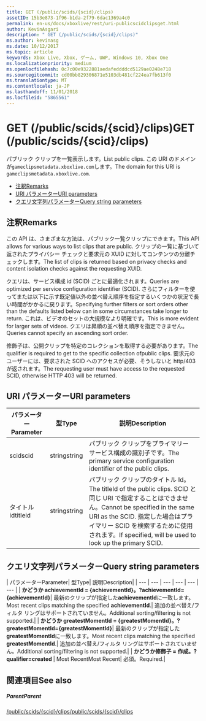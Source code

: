 ```yaml
---
title: GET (/public/scids/{scid}/clips)
assetID: 15b3e873-1f96-b1da-2f79-6dac1369a4c0
permalink: en-us/docs/xboxlive/rest/uri-publicscidclipsget.html
author: KevinAsgari
description: " GET (/public/scids/{scid}/clips)"
ms.author: kevinasg
ms.date: 10/12/2017
ms.topic: article
keywords: Xbox Live, Xbox, ゲーム, UWP, Windows 10, Xbox One
ms.localizationpriority: medium
ms.openlocfilehash: 0c7c00e9322881aedafeddddcd5129ae0248e718
ms.sourcegitcommit: cd00bb829306871e5103db481cf224ea7fb613f0
ms.translationtype: MT
ms.contentlocale: ja-JP
ms.lasthandoff: 11/01/2018
ms.locfileid: "5865561"
---
```

# <a name="get-publicscidsscidclips"></a><span data-ttu-id="dfa58-104">GET (/public/scids/{scid}/clips)</span><span class="sxs-lookup"><span data-stu-id="dfa58-104">GET (/public/scids/{scid}/clips)</span></span>
<span data-ttu-id="dfa58-105">パブリック クリップを一覧表示します。</span><span class="sxs-lookup"><span data-stu-id="dfa58-105">List public clips.</span></span> <span data-ttu-id="dfa58-106">この URI のドメインが`gameclipsmetadata.xboxlive.com`します。</span><span class="sxs-lookup"><span data-stu-id="dfa58-106">The domain for this URI is `gameclipsmetadata.xboxlive.com`.</span></span>
 
  * [<span data-ttu-id="dfa58-107">注釈</span><span class="sxs-lookup"><span data-stu-id="dfa58-107">Remarks</span></span>](#ID4EV)
  * [<span data-ttu-id="dfa58-108">URI パラメーター</span><span class="sxs-lookup"><span data-stu-id="dfa58-108">URI parameters</span></span>](#ID4ECB)
  * [<span data-ttu-id="dfa58-109">クエリ文字列パラメーター</span><span class="sxs-lookup"><span data-stu-id="dfa58-109">Query string parameters</span></span>](#ID4ENB)
 
<a id="ID4EV"></a>

 
## <a name="remarks"></a><span data-ttu-id="dfa58-110">注釈</span><span class="sxs-lookup"><span data-stu-id="dfa58-110">Remarks</span></span>
 
<span data-ttu-id="dfa58-111">この API は、さまざまな方法は、パブリック一覧クリップにできます。</span><span class="sxs-lookup"><span data-stu-id="dfa58-111">This API allows for various ways to list clips that are public.</span></span> <span data-ttu-id="dfa58-112">クリップの一覧に基づいて返されたプライバシー チェックと要求元の XUID に対してコンテンツの分離チェックします。</span><span class="sxs-lookup"><span data-stu-id="dfa58-112">The list of clips is returned based on privacy checks and content isolation checks against the requesting XUID.</span></span>
 
<span data-ttu-id="dfa58-113">クエリは、サービス構成 id (SCID) ごとに最適化されます。</span><span class="sxs-lookup"><span data-stu-id="dfa58-113">Queries are optimized per service configuration identifier (SCID).</span></span> <span data-ttu-id="dfa58-114">さらにフィルターを使ってまたは以下に示す既定値以外の並べ替え順序を指定するいくつかの状況で長い時間がかかるに戻ります。</span><span class="sxs-lookup"><span data-stu-id="dfa58-114">Specifying further filters or sort orders other than the defaults listed below can in some circumstances take longer to return.</span></span> <span data-ttu-id="dfa58-115">これは、ビデオのセットの大規模なより明確です。</span><span class="sxs-lookup"><span data-stu-id="dfa58-115">This is more evident for larger sets of videos.</span></span> <span data-ttu-id="dfa58-116">クエリは昇順の並べ替え順序を指定できません。</span><span class="sxs-lookup"><span data-stu-id="dfa58-116">Queries cannot specify an ascending sort order.</span></span>
 
<span data-ttu-id="dfa58-117">修飾子は、公開クリップを特定のコレクションを取得する必要があります。</span><span class="sxs-lookup"><span data-stu-id="dfa58-117">The qualifier is required to get to the specific collection ofpublic clips.</span></span> <span data-ttu-id="dfa58-118">要求元のユーザーには、要求された SCID へのアクセスが必要、そうしないと http/403 が返されます。</span><span class="sxs-lookup"><span data-stu-id="dfa58-118">The requesting user must have access to the requested SCID, otherwise HTTP 403 will be returned.</span></span>
  
<a id="ID4ECB"></a>

 
## <a name="uri-parameters"></a><span data-ttu-id="dfa58-119">URI パラメーター</span><span class="sxs-lookup"><span data-stu-id="dfa58-119">URI parameters</span></span>
 
| <span data-ttu-id="dfa58-120">パラメーター</span><span class="sxs-lookup"><span data-stu-id="dfa58-120">Parameter</span></span>| <span data-ttu-id="dfa58-121">型</span><span class="sxs-lookup"><span data-stu-id="dfa58-121">Type</span></span>| <span data-ttu-id="dfa58-122">説明</span><span class="sxs-lookup"><span data-stu-id="dfa58-122">Description</span></span>| 
| --- | --- | --- | 
| <span data-ttu-id="dfa58-123">scid</span><span class="sxs-lookup"><span data-stu-id="dfa58-123">scid</span></span>| <span data-ttu-id="dfa58-124">string</span><span class="sxs-lookup"><span data-stu-id="dfa58-124">string</span></span>| <span data-ttu-id="dfa58-125">パブリック クリップをプライマリー サービス構成の識別子です。</span><span class="sxs-lookup"><span data-stu-id="dfa58-125">The primary service configuration identifier of the public clips.</span></span>| 
| <span data-ttu-id="dfa58-126">タイトル id</span><span class="sxs-lookup"><span data-stu-id="dfa58-126">titleid</span></span>| <span data-ttu-id="dfa58-127">string</span><span class="sxs-lookup"><span data-stu-id="dfa58-127">string</span></span>| <span data-ttu-id="dfa58-128">パブリック クリップのタイトル Id。</span><span class="sxs-lookup"><span data-stu-id="dfa58-128">The titleId of the public clips.</span></span> <span data-ttu-id="dfa58-129">SCID と同じ URI で指定することはできません。</span><span class="sxs-lookup"><span data-stu-id="dfa58-129">Cannot be specified in the same URI as the SCID.</span></span> <span data-ttu-id="dfa58-130">指定した場合はプライマリー SCID を検索するために使用されます。</span><span class="sxs-lookup"><span data-stu-id="dfa58-130">If specified, will be used to look up the primary SCID.</span></span>| 
  
<a id="ID4ENB"></a>

 
## <a name="query-string-parameters"></a><span data-ttu-id="dfa58-131">クエリ文字列パラメーター</span><span class="sxs-lookup"><span data-stu-id="dfa58-131">Query string parameters</span></span>
 
| <span data-ttu-id="dfa58-132">パラメーター</span><span class="sxs-lookup"><span data-stu-id="dfa58-132">Parameter</span></span>| <span data-ttu-id="dfa58-133">型</span><span class="sxs-lookup"><span data-stu-id="dfa58-133">Type</span></span>| <span data-ttu-id="dfa58-134">説明</span><span class="sxs-lookup"><span data-stu-id="dfa58-134">Description</span></span>| 
| --- | --- | --- | --- | --- | --- | 
| <b><span data-ttu-id="dfa58-135">かどうか achievementId = {achievementId}。</span><span class="sxs-lookup"><span data-stu-id="dfa58-135">?achievementId={achievementId}</span></span></b>| <span data-ttu-id="dfa58-136">最新のクリップが指定した<b>achievementId</b>に一致します。</span><span class="sxs-lookup"><span data-stu-id="dfa58-136">Most recent clips matching the specified <b>achievementId</b>.</span></span>| <span data-ttu-id="dfa58-137">追加の並べ替え/フィルタ リングはサポートされていません。</span><span class="sxs-lookup"><span data-stu-id="dfa58-137">Additional sorting/filtering is not supported.</span></span>| 
| <b><span data-ttu-id="dfa58-138">かどうか greatestMomentId = {greatestMomentId}。</span><span class="sxs-lookup"><span data-stu-id="dfa58-138">?greatestMomentId={greatestMomentId}</span></span></b>| <span data-ttu-id="dfa58-139">最新のクリップが指定した<b>greatestMomentId</b>に一致します。</span><span class="sxs-lookup"><span data-stu-id="dfa58-139">Most recent clips matching the specified <b>greatestMomentId</b>.</span></span>| <span data-ttu-id="dfa58-140">追加の並べ替え/フィルタ リングはサポートされていません。</span><span class="sxs-lookup"><span data-stu-id="dfa58-140">Additional sorting/filtering is not supported.</span></span>| 
| <b><span data-ttu-id="dfa58-141">かどうか修飾子 = 作成。</span><span class="sxs-lookup"><span data-stu-id="dfa58-141">?qualifier=created</span></span> </b>| <span data-ttu-id="dfa58-142">Most Recent</span><span class="sxs-lookup"><span data-stu-id="dfa58-142">Most Recent</span></span>| <span data-ttu-id="dfa58-143">必須。</span><span class="sxs-lookup"><span data-stu-id="dfa58-143">Required.</span></span>| 
  
<a id="ID4EDD"></a>

 
## <a name="see-also"></a><span data-ttu-id="dfa58-144">関連項目</span><span class="sxs-lookup"><span data-stu-id="dfa58-144">See also</span></span>
 
<a id="ID4EFD"></a>

 
##### <a name="parent"></a><span data-ttu-id="dfa58-145">Parent</span><span class="sxs-lookup"><span data-stu-id="dfa58-145">Parent</span></span> 

[<span data-ttu-id="dfa58-146">/public/scids/{scid}/clips</span><span class="sxs-lookup"><span data-stu-id="dfa58-146">/public/scids/{scid}/clips</span></span>](uri-publicscidclips.md)

   